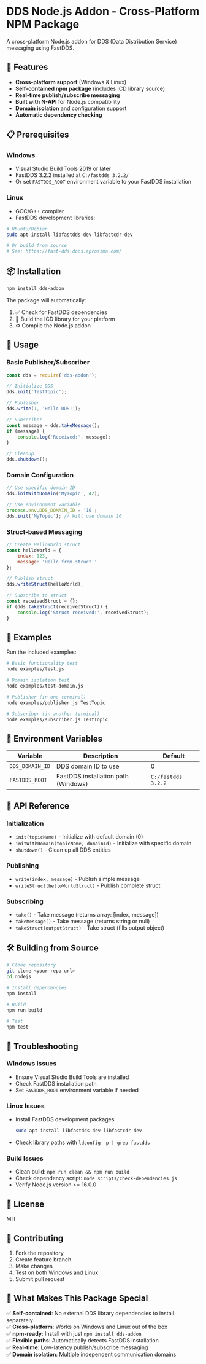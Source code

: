 # DDS Node.js Addon - Cross-Platform NPM Package

A cross-platform Node.js addon for DDS (Data Distribution Service) messaging using FastDDS.

## 🚀 Features

- **Cross-platform support** (Windows & Linux)
- **Self-contained npm package** (includes ICD library source)
- **Real-time publish/subscribe messaging**
- **Built with N-API** for Node.js compatibility
- **Domain isolation** and configuration support
- **Automatic dependency checking**

## 📋 Prerequisites

### Windows
- Visual Studio Build Tools 2019 or later
- FastDDS 3.2.2 installed at `C:/fastdds 3.2.2/` 
- Or set `FASTDDS_ROOT` environment variable to your FastDDS installation

### Linux  
- GCC/G++ compiler
- FastDDS development libraries:
```bash
# Ubuntu/Debian
sudo apt install libfastdds-dev libfastcdr-dev

# Or build from source
# See: https://fast-dds.docs.eprosima.com/
```

## 📦 Installation

```bash
npm install dds-addon
```

The package will automatically:
1. ✅ Check for FastDDS dependencies
2. 🔨 Build the ICD library for your platform  
3. ⚙️ Compile the Node.js addon

## 🎯 Usage

### Basic Publisher/Subscriber

```javascript
const dds = require('dds-addon');

// Initialize DDS
dds.init('TestTopic');

// Publisher
dds.write(1, 'Hello DDS!');

// Subscriber  
const message = dds.takeMessage();
if (message) {
    console.log('Received:', message);
}

// Cleanup
dds.shutdown();
```

### Domain Configuration

```javascript
// Use specific domain ID
dds.initWithDomain('MyTopic', 42);

// Use environment variable
process.env.DDS_DOMAIN_ID = '10';
dds.init('MyTopic'); // Will use domain 10
```

### Struct-based Messaging

```javascript
// Create HelloWorld struct
const helloWorld = {
    index: 123,
    message: 'Hello from struct!'
};

// Publish struct
dds.writeStruct(helloWorld);

// Subscribe to struct
const receivedStruct = {};
if (dds.takeStruct(receivedStruct)) {
    console.log('Struct received:', receivedStruct);
}
```

## 🧪 Examples

Run the included examples:

```bash
# Basic functionality test
node examples/test.js

# Domain isolation test  
node examples/test-domain.js

# Publisher (in one terminal)
node examples/publisher.js TestTopic

# Subscriber (in another terminal)
node examples/subscriber.js TestTopic
```

## 🔧 Environment Variables

| Variable | Description | Default |
|----------|-------------|---------|
| `DDS_DOMAIN_ID` | DDS domain ID to use | 0 |
| `FASTDDS_ROOT` | FastDDS installation path (Windows) | `C:/fastdds 3.2.2` |

## 📖 API Reference

### Initialization
- `init(topicName)` - Initialize with default domain (0)
- `initWithDomain(topicName, domainId)` - Initialize with specific domain
- `shutdown()` - Clean up all DDS entities

### Publishing
- `write(index, message)` - Publish simple message
- `writeStruct(helloWorldStruct)` - Publish complete struct

### Subscribing  
- `take()` - Take message (returns array: [index, message])
- `takeMessage()` - Take message (returns string or null)
- `takeStruct(outputStruct)` - Take struct (fills output object)

## 🛠️ Building from Source

```bash
# Clone repository
git clone <your-repo-url>
cd nodejs

# Install dependencies
npm install

# Build
npm run build

# Test
npm test
```

## 🚨 Troubleshooting

### Windows Issues
- Ensure Visual Studio Build Tools are installed
- Check FastDDS installation path
- Set `FASTDDS_ROOT` environment variable if needed

### Linux Issues
- Install FastDDS development packages:
  ```bash
  sudo apt install libfastdds-dev libfastcdr-dev
  ```
- Check library paths with `ldconfig -p | grep fastdds`

### Build Issues
- Clean build: `npm run clean && npm run build`
- Check dependency script: `node scripts/check-dependencies.js`
- Verify Node.js version >= 16.0.0

## 📄 License

MIT

## 🤝 Contributing

1. Fork the repository
2. Create feature branch
3. Make changes
4. Test on both Windows and Linux
5. Submit pull request

## 🎁 What Makes This Package Special

✅ **Self-contained**: No external DDS library dependencies to install separately  
✅ **Cross-platform**: Works on Windows and Linux out of the box  
✅ **npm-ready**: Install with just `npm install dds-addon`  
✅ **Flexible paths**: Automatically detects FastDDS installation  
✅ **Real-time**: Low-latency publish/subscribe messaging  
✅ **Domain isolation**: Multiple independent communication domains
